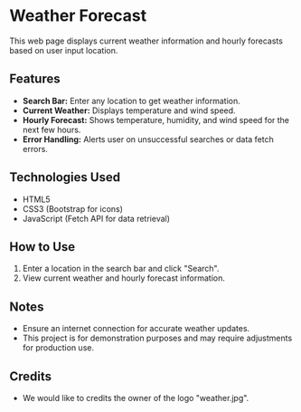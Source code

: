 # Weather Forecast 

This web page displays current weather information and hourly forecasts based on user input location.

## Features

- **Search Bar:** Enter any location to get weather information.
- **Current Weather:** Displays temperature and wind speed.
- **Hourly Forecast:** Shows temperature, humidity, and wind speed for the next few hours.
- **Error Handling:** Alerts user on unsuccessful searches or data fetch errors.

## Technologies Used

- HTML5
- CSS3 (Bootstrap for icons)
- JavaScript (Fetch API for data retrieval)

## How to Use

1. Enter a location in the search bar and click "Search".
2. View current weather and hourly forecast information.

## Notes

- Ensure an internet connection for accurate weather updates.
- This project is for demonstration purposes and may require adjustments for production use.

## Credits
- We would like to credits the owner of the logo "weather.jpg".

